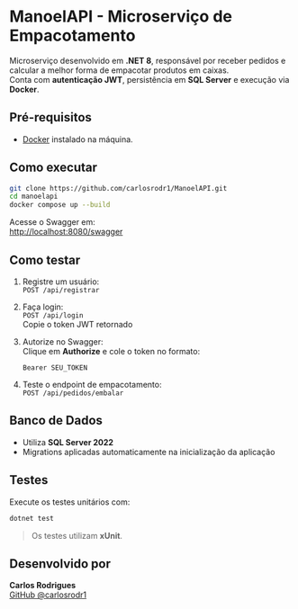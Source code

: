 #  ManoelAPI - Microserviço de Empacotamento

Microserviço desenvolvido em **.NET 8**, responsável por receber pedidos e calcular a melhor forma de empacotar produtos em caixas.  
Conta com **autenticação JWT**, persistência em **SQL Server** e execução via **Docker**.

##  Pré-requisitos

- [Docker](https://www.docker.com/) instalado na máquina.

##  Como executar

```bash
git clone https://github.com/carlosrodr1/ManoelAPI.git
cd manoelapi
docker compose up --build
```

Acesse o Swagger em:  
 [http://localhost:8080/swagger](http://localhost:8080/swagger)

##  Como testar

1. Registre um usuário:  
   `POST /api/registrar`

2. Faça login:  
   `POST /api/login`  
    Copie o token JWT retornado

3. Autorize no Swagger:  
   Clique em **Authorize** e cole o token no formato:  
   ```
   Bearer SEU_TOKEN
   ```

4. Teste o endpoint de empacotamento:  
   `POST /api/pedidos/embalar`

##  Banco de Dados

- Utiliza **SQL Server 2022**
- Migrations aplicadas automaticamente na inicialização da aplicação

##  Testes

Execute os testes unitários com:

```bash
dotnet test
```

> Os testes utilizam **xUnit**.

##  Desenvolvido por

**Carlos Rodrigues**  
[GitHub @carlosrodr1](https://github.com/carlosrodr1)
